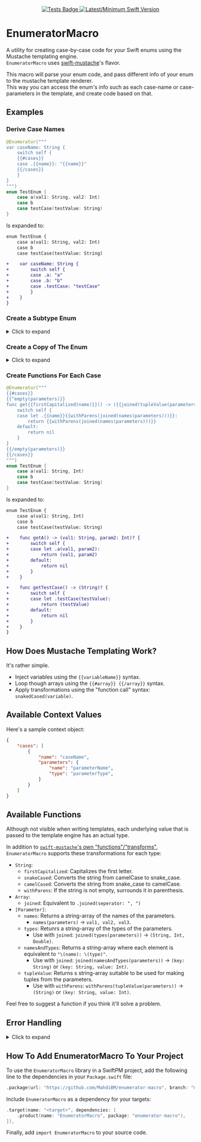 <p align="center">
    <a href="https://github.com/MahdiBM/enumerator-macro/actions/workflows/tests.yml">
        <img src="https://github.com/MahdiBM/enumerator-macro/actions/workflows/tests.yml/badge.svg" alt="Tests Badge">
    </a>
    </a>
    <a href="https://swift.org">
        <img src="https://img.shields.io/badge/swift-6.0%20%2F%205.10-brightgreen.svg" alt="Latest/Minimum Swift Version">
    </a>
</p>

# EnumeratorMacro
A utility for creating case-by-case code for your Swift enums using the Mustache templating engine.   
`EnumeratorMacro` uses [swift-mustache](https://github.com/hummingbird-project/swift-mustache)'s flavor.

This macro will parse your enum code, and pass different info of your enum to the mustache template renderer.   
This way you can access the enum's info such as each case-name or case-parameters in the template, and create code based on that.

## Examples

### Derive Case Names
```swift
@Enumerator("""
var caseName: String {
    switch self {
    {{#cases}}
    case .{{name}}: "{{name}}"
    {{/cases}}
    }
}
""")
enum TestEnum {
    case a(val1: String, val2: Int)
    case b
    case testCase(testValue: String)
}
```
Is expanded to:
```diff
enum TestEnum {
    case a(val1: String, val2: Int)
    case b
    case testCase(testValue: String)

+    var caseName: String {
+        switch self {
+        case .a: "a"
+        case .b: "b"
+        case .testCase: "testCase"
+        }
+    }
}
```

### Create a Subtype Enum

<details>
  <summary> Click to expand </summary>
    
```swift
@Enumerator("""
{{#cases}}
var is{{firstCapitalized(name)}}: Bool {
    switch self {
    case .{{name}}: return true
    default: return false
    }
}
{{/cases}}
""")
enum TestEnum {
    case a(val1: String, val2: Int)
    case b
    case testCase(testValue: String)
}
```
Is expanded to:
```diff
enum TestEnum {
    case a(val1: String, val2: Int)
    case b
    case testCase(testValue: String)

+    var isA: Bool {
+        switch self {
+        case .a: return true
+        default: return false
+        }
+    }

+    var isB: Bool {
+        switch self {
+        case .b: return true
+        default: return false
+        }
+    }

+    var isTestCase: Bool {
+        switch self {
+        case .testCase: return true
+        default: return false
+        }
+    }
}
```

</details>
    
### Create a Copy of The Enum

<details>
  <summary> Click to expand </summary>
    
Not very practical but I'll leave it here for showcase for now.

```swift
@Enumerator("""
enum Copy {
    {{#cases}}
    case {{name}}{{withParens(joined(namesAndTypes(parameters)))}}
    {{/cases}}
}
""")
enum TestEnum {
    case a(val1: String, val2: Int)
    case b
    case testCase(testValue: String)
}
```
Is expanded to:
```diff
enum TestEnum {
    case a(val1: String, val2: Int)
    case b
    case testCase(testValue: String)

+    enum Copy {
+        case a(val1: String, val2: Int)
+        case b
+        case testCase(testValue: String)
+    }
}
```

</details>

###  Create Functions For Each Case

```swift
@Enumerator("""
{{#cases}}
{{^empty(parameters)}}
func get{{firstCapitalized(name)}}() -> ({{joined(tupleValue(parameters))}})? {
    switch self {
    case let .{{name}}{{withParens(joined(names(parameters)))}}:
        return {{withParens(joined(names(parameters)))}}
    default:
        return nil
    }
}
{{/empty(parameters)}}
{{/cases}}
""")
enum TestEnum {
    case a(val1: String, Int)
    case b
    case testCase(testValue: String)
}
```
Is expanded to:
```diff
enum TestEnum {
    case a(val1: String, Int)
    case b
    case testCase(testValue: String)

+    func getA() -> (val1: String, param2: Int)? {
+        switch self {
+        case let .a(val1, param2):
+            return (val1, param2)
+        default:
+            return nil
+        }
+    }

+    func getTestCase() -> (String)? {
+        switch self {
+        case let .testCase(testValue):
+            return (testValue)
+        default:
+            return nil
+        }
+    }
}
```

## How Does Mustache Templating Work?

It's rather simple.
* Inject variables using the `{{variableName}}` syntax.
* Loop though arrays using the `{{#array}} {{/array}}` syntax.
* Apply transformations using the "function call" syntax: `snakedCased(variable)`.

## Available Context Values

Here's a sample context object:

```json
{
    "cases": [
        {
            "name": "caseName",
            "parameters": {
                "name": "parameterName",
                "type": "parameterType",
            }
        }
    ]
}
```

## Available Functions

Although not visible when writing templates, each underlying value that is passed to the template engine has an actual type.

In addition to [`swift-mustache`'s own "functions"/"transforms"](https://docs.hummingbird.codes/2.0/documentation/hummingbird/transforms/), `EnumeratorMacro` supports these transformations for each type:

* `String`:
  * `firstCapitalized`: Capitalizes the first letter.
  * `snakeCased`: Converts the string from camelCase to snake_case.
  * `camelCased`: Converts the string from snake_case to camelCase.
  * `withParens`: If the string is not empty, surrounds it in parenthesis.
* `Array`:
  * `joined`: Equivalent to `.joined(seperator: ", ")`
* `[Parameter]`:
  * `names`: Returns a string-array of the names of the parameters.
    * `names(parameters)` -> `val1, val2, val3`.
  * `types`: Retunrs a string-array of the types of the parameters.
    * Use with `joined`: `joined(types(parameters))` -> `(String, Int, Double)`.
  * `namesAndTypes`: Returns a string-array where each element is equivalent to `"\(name): \(type)"`.
    * Use with `joined`: `joined(namesAndTypes(parameters))` -> `(key: String)` or `(key: String, value: Int)`. 
  * `tupleValue`: Returns s string-array suitable to be used for making tuples from the parameters.
    * Use with `withParens`: `withParens(tupleValue(parameters))` -> `(String)` or `(key: String, value: Int)`. 

Feel free to suggest a function if you think it'll solve a problem.

## Error Handling

<details>
  <summary> Click to expand </summary>
    
In case there is an error in the expanded macro code, or in any other step of the code generation, `EnumeratorMacro` will try to emit diagnosis pointing to the line of the code which is the source of the issue.

For example, `EnumeratorMacro` will properly forward template render errors from the template engine to your source code.
In the example below, I've mistakenly written `{{cases}` instead of `{{cases}}`:

<kbd> <img width="767" alt="Screenshot 2024-07-13 at 12 09 16 AM" src="https://github.com/user-attachments/assets/6763cfd4-b435-4ffb-adc9-03912b09a3b3"> </kbd>


Or here, the expanded Swift code would result in a code with syntax error and the macro is preemprively reporting the error.
Here, I've supposedly forgot to write the `:` between `caseName` and `String`.

<kbd> <img width="768" alt="Screenshot 2024-07-13 at 12 10 19 AM" src="https://github.com/user-attachments/assets/97f177a4-e5a0-437f-b3f9-3e9ef902e744"> </kbd>

</details>

## How To Add EnumeratorMacro To Your Project

To use the `EnumeratorMacro` library in a SwiftPM project, 
add the following line to the dependencies in your `Package.swift` file:

```swift
.package(url: "https://github.com/MahdiBM/enumerator-macro", branch: "main"),
```

Include `EnumeratorMacro` as a dependency for your targets:

```swift
.target(name: "<target>", dependencies: [
    .product(name: "EnumeratorMacro", package: "enumerator-macro"),
]),
```

Finally, add `import EnumeratorMacro` to your source code.

